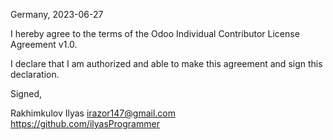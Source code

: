 Germany, 2023-06-27

I hereby agree to the terms of the Odoo Individual Contributor License
Agreement v1.0.

I declare that I am authorized and able to make this agreement and sign this
declaration.

Signed,

Rakhimkulov Ilyas irazor147@gmail.com https://github.com/ilyasProgrammer
